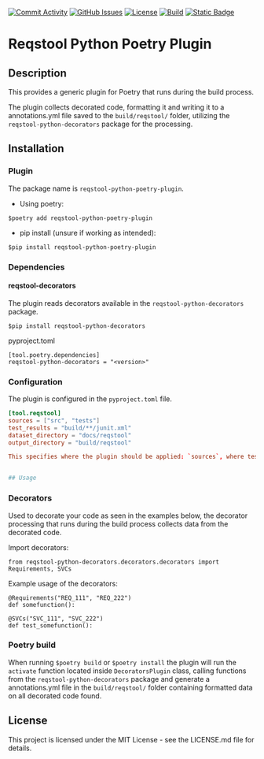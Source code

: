 
[![Commit Activity](https://img.shields.io/github/commit-activity/m/Luftfartsverket/reqstool-python-poetry-plugin?label=commits&style=for-the-badge)](https://github.com/Luftfartsverket/reqstool-python-poetry-plugin/pulse)
[![GitHub Issues](https://img.shields.io/github/issues/Luftfartsverket/reqstool-python-poetry-plugin?style=for-the-badge&logo=github)](https://github.com/Luftfartsverket/reqstool-python-poetry-plugin/issues)
[![License](https://img.shields.io/github/license/Luftfartsverket/reqstool-python-poetry-plugin?style=for-the-badge&logo=opensourceinitiative)](https://opensource.org/license/mit/)
[![Build](https://img.shields.io/github/actions/workflow/status/Luftfartsverket/reqstool-python-poetry-plugin/build.yml?style=for-the-badge&logo=github)](https://github.com/Luftfartsverket/reqstool-python-poetry-plugin/actions/workflows/build.yml)
[![Static Badge](https://img.shields.io/badge/Documentation-blue?style=for-the-badge&link=docs)](https://luftfartsverket.github.io/reqstool-python-poetry-plugin/reqstool-python-poetry-plugin/0.0.2/index.html)

# Reqstool Python Poetry Plugin

## Description

This provides a generic plugin for Poetry that runs during the build process.

The plugin collects decorated code, formatting it and writing it to a annotations.yml file saved to the `build/reqstool/` folder, utilizing the `reqstool-python-decorators` package for the processing.


## Installation

### Plugin

The package name is `reqstool-python-poetry-plugin`.

* Using poetry:

```
$poetry add reqstool-python-poetry-plugin 
```

* pip install (unsure if working as intended):

```
$pip install reqstool-python-poetry-plugin
```

### Dependencies

#### reqstool-decorators

The plugin reads decorators available in the `reqstool-python-decorators` package.

```
$pip install reqstool-python-decorators
```

pyproject.toml

```
[tool.poetry.dependencies]
reqstool-python-decorators = "<version>"
```

### Configuration

The plugin is configured in the `pyproject.toml` file.

```toml
[tool.reqstool]
sources = ["src", "tests"]
test_results = "build/**/junit.xml"
dataset_directory = "docs/reqstool"
output_directory = "build/reqstool"

This specifies where the plugin should be applied: `sources`, where test reports are located: `test_results`, where reqstool files are located: `dataset_directory` and output directory: `output_directory`.


## Usage

```

### Decorators

Used to decorate your code as seen in the examples below, the decorator processing that runs during the build process collects data from the decorated code.

Import decorators:

```
from reqstool-python-decorators.decorators.decorators import Requirements, SVCs
```

Example usage of the decorators:

```
@Requirements("REQ_111", "REQ_222")
def somefunction():
```

```
@SVCs("SVC_111", "SVC_222")
def test_somefunction():
```

### Poetry build

When running `$poetry build` or `$poetry install` the plugin will run the `activate` function located inside `DecoratorsPlugin` class, calling functions from the `reqstool-python-decorators` package and generate a annotations.yml file in the `build/reqstool/` folder containing formatted data on all decorated code found.



## License

This project is licensed under the MIT License - see the LICENSE.md file for details.

